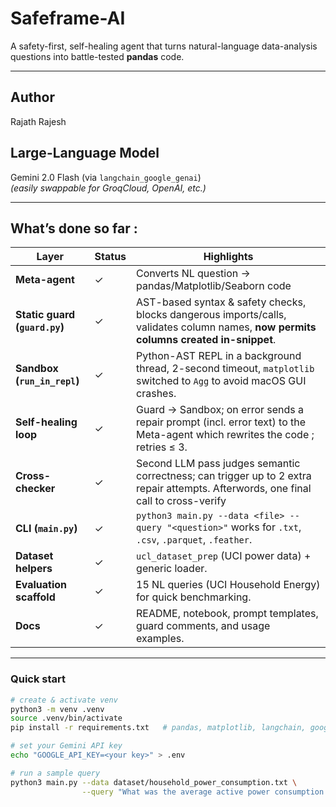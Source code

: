 # Safeframe-AI

A safety-first, self-healing agent that turns natural-language data-analysis questions into battle-tested **pandas** code.

---

## Author  
Rajath Rajesh

## Large-Language Model  
Gemini 2.0 Flash (via `langchain_google_genai`)  
*(easily swappable for GroqCloud, OpenAI, etc.)*

---

## What’s done so far :  

| Layer | Status | Highlights |
|-------|--------|------------|
| **Meta-agent** | ✓ | Converts NL question → pandas/Matplotlib/Seaborn code|
| **Static guard (`guard.py`)** | ✓ | AST-based syntax & safety checks, blocks dangerous imports/calls, validates column names, **now permits columns created in-snippet**. |
| **Sandbox (`run_in_repl`)** | ✓ | Python-AST REPL in a background thread, 2-second timeout, `matplotlib` switched to `Agg` to avoid macOS GUI crashes. |
| **Self-healing loop** | ✓ | Guard → Sandbox; on error sends a repair prompt (incl. error text) to the Meta-agent which rewrites the code ; retries ≤ 3. |
| **Cross-checker** | ✓ | Second LLM pass judges semantic correctness; can trigger up to 2 extra repair attempts. Afterwords, one final call to cross-verify |
| **CLI (`main.py`)** | ✓ | ```python3 main.py --data <file> --query "<question>"``` works for `.txt`, `.csv`, `.parquet`, `.feather`. |
| **Dataset helpers** | ✓ | `ucl_dataset_prep` (UCI power data) + generic loader. |
| **Evaluation scaffold** | ✓ | 15 NL queries (UCI Household Energy) for quick benchmarking. |
| **Docs** | ✓ | README, notebook, prompt templates, guard comments, and usage examples. |

---

### Quick start

```bash
# create & activate venv
python3 -m venv .venv
source .venv/bin/activate
pip install -r requirements.txt   # pandas, matplotlib, langchain, google-genai, …

# set your Gemini API key
echo "GOOGLE_API_KEY=<your key>" > .env

# run a sample query
python3 main.py --data dataset/household_power_consumption.txt \
                --query "What was the average active power consumption in March 2007?"
